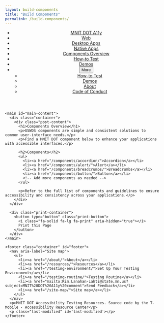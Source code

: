 ```yaml
---
layout: build-components
title: "Build Components"
permalink: /build-components/
---
```

  <header class="container">
      <nav id="nav" class="menu" aria-label="Site menu">
        <ul>
          <li class="home">
            <a aria-label="MNIT DOT Accessibility" href="/">MNIT DOT A11y</a>
          </li>
          <li class="web alpha">
            <a href="/web/">Web</a>
          </li>
          <li class="web alpha">
            <a href="/desktop/">Desktop Apps</a>
          </li>
          <li class="native alpha">
            <a href="/native/">Native Apps</a>
          </li>
          <li class="web alpha">
            <a aria-current="page" class="current" href="/components-overview/">Components Overview</a>
          </li>
          <li class="native bravo">
            <a href="/how-to-test/">How-to Test</a>
          </li>
          <li class="native bravo">
            <a href="/demos/">Demos</a>
          </li>
          <li class="expander-group site-sub-group">
            <button class="expander-toggle" aria-expanded="false">More</button>
            <ul class="expander-content">
              <li><a href="/how-to-test/">How-to Test</a></li>
              <li><a href="/demos/">Demos</a></li>
              <li><a href="/about/">About</a></li>
              <li><a href="/code-of-conduct/">Code of Conduct</a></li>
            </ul>
          </li>
        </ul>
      </nav>
    </header>

    <main id="main-content">
      <div class="container">
        <div class="post-content">
          <h1>Components Overview</h1>
          <p>USWDS components are simple and consistent solutions to common user-interface needs.</p>
          <p>Find a MNIT DOT component below to enhance your applications with accessible interfaces.</p>

          <h2>Components</h2>
          <ul>
            <li><a href="/components/accordion/">Accordion</a></li>
            <li><a href="/components/alert/">Alert</a></li>
            <li><a href="/components/breadcrumbs/">Breadcrumbs</a></li>
            <li><a href="/components/button/">Button</a></li>
            <!-- Add more components as needed -->
          </ul>

          <p>Refer to the full list of components and guidelines to ensure accessibility and consistency across your applications.</p>
        </div>
      </div>

      <div class="print-container">
        <button type="button" class="print-button">
          <i class="fa-solid fa-lg fa-print" aria-hidden="true"></i>
          Print this Page
        </button>
      </div>
    </main>

    <footer class="container" id="footer">
      <nav aria-label="Site map">
        <ul>
          <li><a href="/about/">About</a></li>
          <li><a href="/resources/">Resources</a></li>
          <li><a href="/testing-environment/">Set Up Your Testing Environment</a></li>
          <li><a href="/testing-routine/">Testing Routine</a></li>
          <li><a href="mailto:Kim.Lanahan-Lahti@state.mn.us?subject=MNIT%20DOT%20A11y%20comment">Send Feedback</a></li>
          <li><a href="/site-map/">Site map</a></li>
        </ul>
      </nav>
      <p>MNIT DOT Accessibility Testing Resources. Source code by the T-Mobile - Accessibility Resource Center</p>
      <p class="last-modified" id='last-modified'></p>
    </footer>
  </div>
